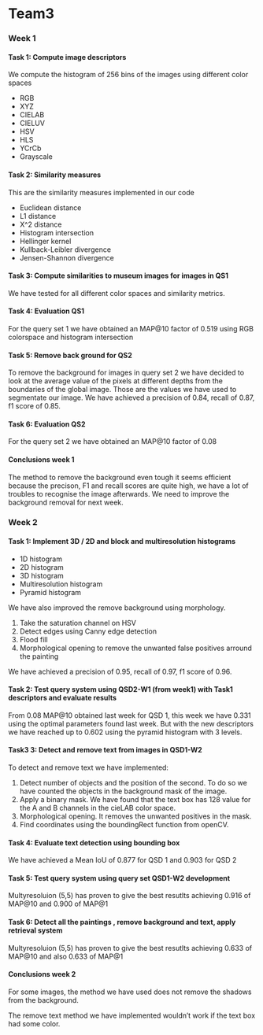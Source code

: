 # Team3

### Week 1

#### Task 1: Compute image descriptors

We compute the histogram of 256 bins of the images using different color spaces

* RGB
* XYZ
* CIELAB
* CIELUV
* HSV
* HLS
* YCrCb
* Grayscale

#### Task 2: Similarity measures

This are the similarity measures implemented in our code

* Euclidean distance
* L1 distance
* X^2 distance
* Histogram intersection
* Hellinger kernel
* Kullback-Leibler divergence
* Jensen-Shannon divergence


#### Task 3: Compute similarities to museum images for images in QS1

We have tested for all different color spaces and similarity metrics.

#### Task 4: Evaluation QS1

For the query set 1 we have obtained an MAP@10 factor of 0.519 using RGB colorspace and histogram intersection

#### Task 5: Remove back ground for QS2

To remove the background for images in query set 2 we have decided to look at the average value of the pixels at different depths from the boundaries of the global image. Those are the values we have used to segmentate our image. We have achieved a precision of 0.84, recall of 0.87, f1 score of 0.85.

#### Task 6: Evaluation QS2

For the query set 2 we have obtained an MAP@10 factor of 0.08

#### Conclusions week 1
The method to remove the background even tough it seems efficient because the precison, F1 and recall scores are quite high, we have a lot of troubles to recognise the image afterwards. We need to improve the background removal for next week.



### Week 2

#### Task 1: Implement 3D / 2D and block and multiresolution histograms

* 1D histogram
* 2D histogram
* 3D histogram
* Multiresolution histogram
* Pyramid histogram

We have also improved the remove background using morphology.
1. Take the saturation channel on HSV
2. Detect edges using Canny edge detection 
3. Flood fill
4. Morphological opening to remove the unwanted false positives arround the painting

We have achieved a precision of 0.95, recall of 0.97, f1 score of 0.96.

#### Task 2: Test query system using QSD2-W1 (from week1) with Task1 descriptors and evaluate results

From 0.08 MAP@10 obtained last week for QSD 1, this week we have 0.331 using the optimal parameters found last week. But with the new descriptors we have reached up to 0.602 using the pyramid histogram with 3 levels.

#### Task3 3: Detect and remove text from images in QSD1-W2
To detect and remove text we have implemented:
1. Detect number of objects and the position of the second. To do so we have counted the objects in the background mask of the image.
2. Apply a binary mask. We have found that the text box has 128 value for the A and B channels in the cieLAB color space.
3. Morphological opening. It removes the unwanted positives in the mask.
4. Find coordinates using the boundingRect function from openCV.

#### Task 4: Evaluate text detection using bounding box
We have achieved a Mean IoU of 0.877 for QSD 1 and 0.903 for QSD 2

#### Task 5: Test query system using query set QSD1-W2 development
Multyresoluion (5,5) has proven to give the best resutlts achieving 0.916 of MAP@10 and 0.900 of MAP@1

#### Task 6: Detect all the paintings , remove background and text, apply retrieval system
Multyresoluion (5,5) has proven to give the best resutlts achieving 0.633 of MAP@10 and also 0.633 of MAP@1


#### Conclusions week 2
For some images, the method we have used does not remove the shadows from the background.

The remove text method we have implemented wouldn’t work if the text box had some color.

